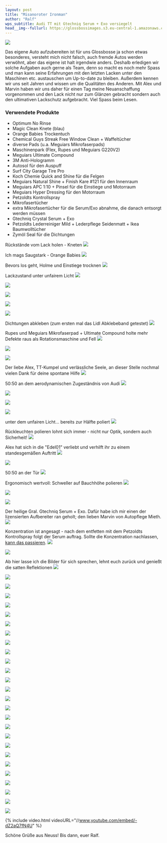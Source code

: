 ```yaml
---
layout: post
title: "Misanoroter Ironman"
author: "Ralf"
wps_subtitle: Audi TT mit Gtechniq Serum + Exo versiegelt
head__img--fullurl: https://glossbossimages.s3.eu-central-1.amazonaws.com/ralf/audi_tt_misanorot/DSC_0361.JPG
---
```


![](https://glossbossimages.s3.eu-central-1.amazonaws.com/ralf/audi_tt_misanorot/tt_titelbild.jpg)

Das eigene Auto aufzubereiten ist für uns Glossbosse ja schon etwas besonderes, versteht mich nicht falsch, auch fremde Autos werden verwöhnt, aber das eigene ist halt irgendwie anders.
Deshalb erledigen wir solche Aufgaben auch gerne als Team, denn so macht es
noch mehr Spass und man kann seine Erfahrungen mit den letzten Lacken unter den Maschinen etc. austauschen um Up-to-date zu bleiben. Außerdem kennen wir uns seit Jahren und wissen um die Qualitäten des Anderen.
Mit Alex und Marvin haben wir uns daher für einen Tag meine Neuanschaffung vorgenommen und den
Lack nicht nur zum Glänzen gebracht sondern auch den ultimativen Lackschutz aufgebracht. Viel
Spass beim Lesen.


### Verwendete Produkte

- Optimum No Rinse
- Magic Clean Knete (blau)
- Orange Babies Trockentuch
- Chemical Guys Streak Free Window Clean + Waffeltücher
- diverse Pads (u.a. Meguiars Mikrofaserpads)
- Maschinenpark (Flex, Rupes und Meguiars G220V2)
- Meguiars Ultimate Compound
- 3M Anti-Hologramm
- Autosol für den Auspuff
- Surf City Garage Tire Pro
- Koch Chemie Quick and Shine für die Felgen
- Meguiars Natural Shine + Finish Kare #121 für den Innenraum
- Meguiars APC 1:10 + Pinsel für die Einstiege und Motorraum
- Meguiars Hyper Dressing für den Motorraum
- Petzoldts Kontrollspray
- Mikrofasertücher
- extra Mikrofasertücher für die Serum/Exo abnahme, die danach entsorgt werden müssen
- Gtechniq Crystal Serum + Exo
- Petzoldts Lederreiniger Mild + Lederpflege Seidenmatt + Ikea Baumwolltücher
- Zymöl Seal für die Dichtungen


Rückstände vom Lack holen - Kneten
![](https://glossbossimages.s3.eu-central-1.amazonaws.com/ralf/audi_tt_misanorot/DSC_0238.JPG)

Ich mags Saugstark - Orange Babies
![](https://glossbossimages.s3.eu-central-1.amazonaws.com/ralf/audi_tt_misanorot/DSC_0241.JPG)

Bevors los geht, Holme und Einstiege trocknen
![](https://glossbossimages.s3.eu-central-1.amazonaws.com/ralf/audi_tt_misanorot/DSC_0244.JPG)

Lackzustand unter unfairem Licht
![](https://glossbossimages.s3.eu-central-1.amazonaws.com/ralf/audi_tt_misanorot/DSC_0250.JPG)

![](https://glossbossimages.s3.eu-central-1.amazonaws.com/ralf/audi_tt_misanorot/DSC_0251.JPG)

![](https://glossbossimages.s3.eu-central-1.amazonaws.com/ralf/audi_tt_misanorot/DSC_0258.JPG)

![](https://glossbossimages.s3.eu-central-1.amazonaws.com/ralf/audi_tt_misanorot/DSC_0259.JPG)

![](https://glossbossimages.s3.eu-central-1.amazonaws.com/ralf/audi_tt_misanorot/DSC_0252.JPG)

Dichtungen abkleben (zum ersten mal das Lidl Abklebeband getestet)
![](https://glossbossimages.s3.eu-central-1.amazonaws.com/ralf/audi_tt_misanorot/DSC_0255.JPG)

Rupes und Meguiars Mikrofaserpad + Ultimate Compound holte mehr Defekte raus als Rotationsmaschine und Fell
![](https://glossbossimages.s3.eu-central-1.amazonaws.com/ralf/audi_tt_misanorot/DSC_0262.JPG)

![](https://glossbossimages.s3.eu-central-1.amazonaws.com/ralf/audi_tt_misanorot/DSC_0265.JPG)

![](https://glossbossimages.s3.eu-central-1.amazonaws.com/ralf/audi_tt_misanorot/DSC_0267.JPG)

Der liebe Alex, TT-Kumpel und verlässliche Seele, an dieser Stelle nochmal vielen Dank für deine spontane Hilfe
![](https://glossbossimages.s3.eu-central-1.amazonaws.com/ralf/audi_tt_misanorot/DSC_0269.JPG)

50:50 an dem aerodynamischen Zugeständnis von Audi
![](https://glossbossimages.s3.eu-central-1.amazonaws.com/ralf/audi_tt_misanorot/DSC_0272.JPG)

![](https://glossbossimages.s3.eu-central-1.amazonaws.com/ralf/audi_tt_misanorot/DSC_0427.JPG)

![](https://glossbossimages.s3.eu-central-1.amazonaws.com/ralf/audi_tt_misanorot/DSC_0429.JPG)

![](https://glossbossimages.s3.eu-central-1.amazonaws.com/ralf/audi_tt_misanorot/DSC_0430.JPG)

unter dem unfairen Licht... bereits zur Hälfte poliert
![](https://glossbossimages.s3.eu-central-1.amazonaws.com/ralf/audi_tt_misanorot/DSC_0432.JPG)

Rückleuchten polieren lohnt sich immer - nicht nur Optik, sondern auch Sicherheit!
![](https://glossbossimages.s3.eu-central-1.amazonaws.com/ralf/audi_tt_misanorot/DSC_0434.JPG)

Alex hat sich in die "Edel01" verliebt und verhilft ihr zu einem standesgemäßen Auftritt
![](https://glossbossimages.s3.eu-central-1.amazonaws.com/ralf/audi_tt_misanorot/DSC_0435.JPG)

![](https://glossbossimages.s3.eu-central-1.amazonaws.com/ralf/audi_tt_misanorot/DSC_0274.JPG)

50:50 an der Tür
![](https://glossbossimages.s3.eu-central-1.amazonaws.com/ralf/audi_tt_misanorot/DSC_0286.JPG)

Ergonomisch wertvoll: Schweller auf Bauchhöhe polieren
![](https://glossbossimages.s3.eu-central-1.amazonaws.com/ralf/audi_tt_misanorot/DSC_0287.JPG)

![](https://glossbossimages.s3.eu-central-1.amazonaws.com/ralf/audi_tt_misanorot/DSC_0293.JPG)

![](https://glossbossimages.s3.eu-central-1.amazonaws.com/ralf/audi_tt_misanorot/DSC_0294.JPG)

Der heilige Gral. Gtechniq Serum + Exo. Dafür habe ich mir einen der lizensierten Aufbereiter ran geholt; den lieben Marvin von Autopflege Mieth.
![](https://glossbossimages.s3.eu-central-1.amazonaws.com/ralf/audi_tt_misanorot/DSC_0305.JPG)

Konzentration ist angesagt - nach dem entfetten mit dem Petzoldts Kontrollspray folgt der Serum auftrag. Sollte die Konzentration nachlassen, [kann das passieren](https://glossboss.de/produkttest/gtechniq-crystal-serum-test-anwendung-auftrag/).
![](https://glossbossimages.s3.eu-central-1.amazonaws.com/ralf/audi_tt_misanorot/DSC_0300.JPG)

![](https://glossbossimages.s3.eu-central-1.amazonaws.com/ralf/audi_tt_misanorot/DSC_0302.JPG)

Ab hier lasse ich die Bilder für sich sprechen, lehnt euch zurück und genießt die satten Reflektionen
![](https://glossbossimages.s3.eu-central-1.amazonaws.com/ralf/audi_tt_misanorot/DSC_0306.JPG)

![](https://glossbossimages.s3.eu-central-1.amazonaws.com/ralf/audi_tt_misanorot/DSC_0308.JPG)

![](https://glossbossimages.s3.eu-central-1.amazonaws.com/ralf/audi_tt_misanorot/DSC_0311.JPG)

![](https://glossbossimages.s3.eu-central-1.amazonaws.com/ralf/audi_tt_misanorot/DSC_0312.JPG)

![](https://glossbossimages.s3.eu-central-1.amazonaws.com/ralf/audi_tt_misanorot/DSC_0325.JPG)

![](https://glossbossimages.s3.eu-central-1.amazonaws.com/ralf/audi_tt_misanorot/DSC_0328.JPG)

![](https://glossbossimages.s3.eu-central-1.amazonaws.com/ralf/audi_tt_misanorot/DSC_0333.JPG)

![](https://glossbossimages.s3.eu-central-1.amazonaws.com/ralf/audi_tt_misanorot/DSC_0338.JPG)

![](https://glossbossimages.s3.eu-central-1.amazonaws.com/ralf/audi_tt_misanorot/DSC_0353.JPG)

![](https://glossbossimages.s3.eu-central-1.amazonaws.com/ralf/audi_tt_misanorot/DSC_0354.JPG)

![](https://glossbossimages.s3.eu-central-1.amazonaws.com/ralf/audi_tt_misanorot/DSC_0355.JPG)

![](https://glossbossimages.s3.eu-central-1.amazonaws.com/ralf/audi_tt_misanorot/DSC_0356.JPG)

![](https://glossbossimages.s3.eu-central-1.amazonaws.com/ralf/audi_tt_misanorot/DSC_0357.JPG)

![](https://glossbossimages.s3.eu-central-1.amazonaws.com/ralf/audi_tt_misanorot/DSC_0361.JPG)

![](https://glossbossimages.s3.eu-central-1.amazonaws.com/ralf/audi_tt_misanorot/DSC_0363.JPG)

![](https://glossbossimages.s3.eu-central-1.amazonaws.com/ralf/audi_tt_misanorot/DSC_0375.JPG)

![](https://glossbossimages.s3.eu-central-1.amazonaws.com/ralf/audi_tt_misanorot/DSC_0376.JPG)

![](https://glossbossimages.s3.eu-central-1.amazonaws.com/ralf/audi_tt_misanorot/DSC_0378.JPG)

![](https://glossbossimages.s3.eu-central-1.amazonaws.com/ralf/audi_tt_misanorot/DSC_0379.JPG)

![](https://glossbossimages.s3.eu-central-1.amazonaws.com/ralf/audi_tt_misanorot/DSC_0385.JPG)

![](https://glossbossimages.s3.eu-central-1.amazonaws.com/ralf/audi_tt_misanorot/DSC_0387.JPG)

![](https://glossbossimages.s3.eu-central-1.amazonaws.com/ralf/audi_tt_misanorot/DSC_0418.JPG)

![](https://glossbossimages.s3.eu-central-1.amazonaws.com/ralf/audi_tt_misanorot/DSC_0452.JPG)

![](https://glossbossimages.s3.eu-central-1.amazonaws.com/ralf/audi_tt_misanorot/DSC_0453.JPG)

![](https://glossbossimages.s3.eu-central-1.amazonaws.com/ralf/audi_tt_misanorot/DSC_0461.JPG)

![](https://glossbossimages.s3.eu-central-1.amazonaws.com/ralf/audi_tt_misanorot/DSC_0462.JPG)

![](https://glossbossimages.s3.eu-central-1.amazonaws.com/ralf/audi_tt_misanorot/DSC_0463.JPG)

{% include video.html videoURL="//www.youtube.com/embed/-dZ2aQ7fN4U" %}


Schöne Grüße aus Neuss! Bis dann, euer Ralf.
